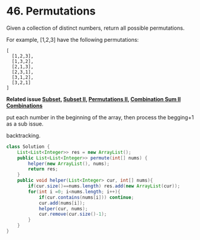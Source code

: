 # 46. Permutations

Given a collection of distinct numbers, return all possible permutations.

For example,
[1,2,3] have the following permutations:

```
[
  [1,2,3],
  [1,3,2],
  [2,1,3],
  [2,3,1],
  [3,1,2],
  [3,2,1]
]
```

**Related issue  [Subset](78.md),     [Subset II](90.md),  [Permutations II](47.md),    [Combination Sum II](40.md) [Combinations](77.md)**

put each number in the beginning of the array, then process the begging+1 as a sub issue.

backtracking.

```java
class Solution {
    List<List<Integer>> res = new ArrayList();
    public List<List<Integer>> permute(int[] nums) {
        helper(new ArrayList(), nums);
        return res;
    }
    public void helper(List<Integer> cur, int[] nums){
        if(cur.size()==nums.length) res.add(new ArrayList(cur));
        for(int i =0; i<nums.length; i++){
            if(cur.contains(nums[i])) continue;
            cur.add(nums[i]);
            helper(cur, nums);
            cur.remove(cur.size()-1);
        }
    }
}
```
